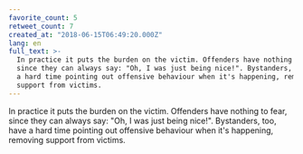 ```yaml
---
favorite_count: 5
retweet_count: 7
created_at: "2018-06-15T06:49:20.000Z"
lang: en
full_text: >-
  In practice it puts the burden on the victim. Offenders have nothing to fear,
  since they can always say: "Oh, I was just being nice!". Bystanders, too, have
  a hard time pointing out offensive behaviour when it's happening, removing
  support from victims.
---
```


In practice it puts the burden on the victim. Offenders have nothing to fear,
since they can always say: "Oh, I was just being nice!". Bystanders, too, have a
hard time pointing out offensive behaviour when it's happening, removing support
from victims.
